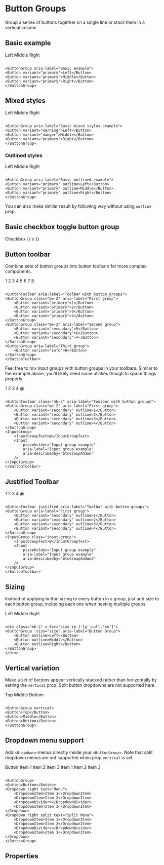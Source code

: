 # Button Groups

Group a series of buttons together on a single line or stack them in a vertical column.

## Basic example

<div class="bootstrap">
<WButtonGroup aria-label="Basic example">
    <WButton variant="primary">Left</WButton>
    <WButton variant="primary">Middle</WButton>
    <WButton variant="primary">Right</WButton>
</WButtonGroup>
</div>

```vue

<ButtonGroup aria-label="Basic example">
<Button variant="primary">Left</Button>
<Button variant="primary">Middle</Button>
<Button variant="primary">Right</Button>
</ButtonGroup>
```

## Mixed styles

<div class="bootstrap">
<WButtonGroup aria-label="Basic mixed styles example">
    <WButton variant="warning">Left</WButton>
    <WButton variant="danger">Middle</WButton>
    <WButton variant="primary">Right</WButton>
</WButtonGroup>
</div>

```vue

<ButtonGroup aria-label="Basic mixed styles example">
<Button variant="warning">Left</Button>
<Button variant="danger">Middle</Button>
<Button variant="primary">Right</Button>
</ButtonGroup>
```

### Outlined styles

<div class="bootstrap">
<WButtonGroup aria-label="Basic outlined example">
    <WButton variant="primary" outline>Left</WButton>
    <WButton variant="primary" outline>Middle</WButton>
    <WButton variant="primary" outline>Right</WButton>
</WButtonGroup>
</div>

```vue

<ButtonGroup aria-label="Basic outlined example">
<Button variant="primary" outline>Left</Button>
<Button variant="primary" outline>Middle</Button>
<Button variant="primary" outline>Right</Button>
</ButtonGroup>
```

You can also make similar result by following way without using `outline` prop.

## Basic checkbox toggle button group

<div class="bootstrap">
<WButtonGroup aria-label="Basic checkbox toggle button group">
    <WCheckbox button v-for="x in 5">Checkbox {{ x }}</WCheckbox> 
</WButtonGroup>
</div>

## Button toolbar

Combine sets of button groups into button toolbars for more complex components.

<div class="bootstrap">
<WButtonToolbar aria-label="Toolbar with button groups">
    <WButtonGroup class="me-2" aria-label="First group">
        <WButton variant="primary">1</WButton>
        <WButton variant="primary">2</WButton>
        <WButton variant="primary">3</WButton>
        <WButton variant="primary">4</WButton>
    </WButtonGroup>
    <WButtonGroup class="me-2" aria-label="Second group">
        <WButton variant="secondary">5</WButton>
        <WButton variant="secondary">6</WButton>
        <WButton variant="secondary">7</WButton>
    </WButtonGroup>
    <WButtonGroup aria-label="Third group">
        <WButton variant="info">8</WButton>
    </WButtonGroup>
</WButtonToolbar>
</div>

```vue

<ButtonToolbar aria-label="Toolbar with button groups">
<ButtonGroup class="me-2" aria-label="First group">
    <Button variant="primary">1</Button>
    <Button variant="primary">2</Button>
    <Button variant="primary">3</Button>
    <Button variant="primary">4</Button>
</ButtonGroup>
<ButtonGroup class="me-2" aria-label="Second group">
    <Button variant="secondary">5</Button>
    <Button variant="secondary">6</Button>
    <Button variant="secondary">7</Button>
</ButtonGroup>
<ButtonGroup aria-label="Third group">
    <Button variant="info">8</Button>
</ButtonGroup>
</ButtonToolbar>
```

Feel free to mix input groups with button groups in your toolbars. Similar to the example above, you’ll likely need some
utilities though to space things properly.
<div class="bootstrap">
<WButtonToolbar class="mb-3" aria-label="Toolbar with button groups">
    <WButtonGroup class="me-2" aria-label="First group">
        <WButton variant="secondary" outline>1</WButton>
        <WButton variant="secondary" outline>2</WButton>
        <WButton variant="secondary" outline>3</WButton>
        <WButton variant="secondary" outline>4</WButton>
    </WButtonGroup>
    <WInputGroup>
        <WInputGroupText>@</WInputGroupText>
        <WInput
            placeholder="Input group example"
            aria-label="Input group example"
            aria-describedby="btnGroupAddon"
        />
    </WInputGroup>
</WButtonToolbar>
</div>

```vue

<ButtonToolbar class="mb-3" aria-label="Toolbar with button groups">
<ButtonGroup class="me-2" aria-label="First group">
    <Button variant="secondary" outline>1</Button>
    <Button variant="secondary" outline>2</Button>
    <Button variant="secondary" outline>3</Button>
    <Button variant="secondary" outline>4</Button>
</ButtonGroup>
<InputGroup>
    <InputGroupText>@</InputGroupText>
    <Input
        placeholder="Input group example"
        aria-label="Input group example"
        aria-describedby="btnGroupAddon"
    />
</InputGroup>
</ButtonToolbar>
```

## Justified Toolbar

<div class="bootstrap">
<WButtonToolbar justified aria-label="Toolbar with button groups">
    <WButtonGroup aria-label="First group">
        <WButton variant="secondary" outline>1</WButton>
        <WButton variant="secondary" outline>2</WButton>
        <WButton variant="secondary" outline>3</WButton>
        <WButton variant="secondary" outline>4</WButton>
    </WButtonGroup>
    <WInputGroup class="input-group">
        <WInputGroupText>@</WInputGroupText>
        <WInput
            placeholder="Input group example"
            aria-label="Input group example"
            aria-describedby="btnGroupAddon2"
        />
    </WInputGroup>
</WButtonToolbar>
</div>

```vue

<ButtonToolbar justified aria-label="Toolbar with button groups">
<ButtonGroup aria-label="First group">
    <Button variant="secondary" outline>1</Button>
    <Button variant="secondary" outline>2</Button>
    <Button variant="secondary" outline>3</Button>
    <Button variant="secondary" outline>4</Button>
</ButtonGroup>
<InputGroup class="input-group">
    <InputGroupText>@</InputGroupText>
    <Input
        placeholder="Input group example"
        aria-label="Input group example"
        aria-describedby="btnGroupAddon2"
    />
</InputGroup>
</ButtonToolbar>
```

## Sizing

Instead of applying button sizing to every button in a group, just add size to each button group, including each one
when nesting multiple groups.

<div class="bootstrap">
<div class="mb-2" v-for="size in ['lg',null,'sm']">
    <WButtonGroup :size="size" aria-label="Button Group">
        <WButton outline>Left</WButton>
        <WButton outline>Middle</WButton>
        <WButton outline>Right</WButton>
    </WButtonGroup>
</div>
</div>

```vue

<div class="mb-2" v-for="size in ['lg',null,'sm']">
<ButtonGroup :size="size" aria-label="Button Group">
    <Button outline>Left</Button>
    <Button outline>Middle</Button>
    <Button outline>Right</Button>
</ButtonGroup>
</div>
```

## Vertical variation

Make a set of buttons appear vertically stacked rather than horizontally by setting the `vertical`
prop. Split button dropdowns are not supported here.

<div class="bootstrap">
<WButtonGroup vertical>
    <WButton>Top</WButton>
    <WButton>Middle</WButton>
    <WButton>Bottom</WButton>
</WButtonGroup>
</div>

```vue

<ButtonGroup vertical>
<Button>Top</Button>
<Button>Middle</Button>
<Button>Bottom</Button>
</ButtonGroup>
```

## Dropdown menu support

Add `<Dropdown>` menus directly inside your `<ButtonGroup>`. Note that split dropdown menus are not supported when
prop `vertical` is set.


<WButtonGroup>
    <WButton>Button</WButton>
    <WDropdown right text="Menu">
        <WDropdownItem>Item 1</WDropdownItem>
        <WDropdownItem>Item 2</WDropdownItem>
        <WDropdownDivider></WDropdownDivider>
        <WDropdownItem>Item 3</WDropdownItem>
    </WDropdown>
    <WDropdown right split text="Split Menu">
        <WDropdownItem>Item 1</WDropdownItem>
        <WDropdownItem>Item 2</WDropdownItem>
        <WDropdownDivider></WDropdownDivider>
        <WDropdownItem>Item 3</WDropdownItem>
    </WDropdown>
</WButtonGroup>

```vue

<ButtonGroup>
<Button>Button</Button>
<Dropdown right text="Menu">
    <DropdownItem>Item 1</DropdownItem>
    <DropdownItem>Item 2</DropdownItem>
    <DropdownDivider></DropdownDivider>
    <DropdownItem>Item 3</DropdownItem>
</Dropdown>
<Dropdown right split text="Split Menu">
    <DropdownItem>Item 1</DropdownItem>
    <DropdownItem>Item 2</DropdownItem>
    <DropdownDivider></DropdownDivider>
    <DropdownItem>Item 3</DropdownItem>
</Dropdown>
</ButtonGroup>
```

## Properties

<WDataTable :items="componentReference" :fields="['property','type','default','description']"/>

<script setup>
const componentReference=[
                {
                    property: 'aria-role',
                    type: 'String',
                    default: "'group'",
                    description: 'Sets the ARIA attribute `role` to a specific value',
                },
                {
                    property: 'size',
                    type: 'String',
                    default: '',
                    description: 'Set the size of the component\'s appearance. \'sm\', \'md\' (default), or \'lg\'',
                },
                {
                    property: 'tag',
                    type: 'String',
                    default: '\'div\'',
                    description: 'Specify the HTML tag to render instead of the default tag',
                },
                {
                    property: 'vertical',
                    type: 'Boolean',
                    default: 'false',
                    description: 'When set, rendered the button group in vertical mode',
                },
            ]
</script>